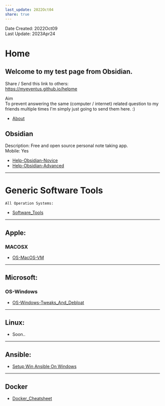 ```yaml
---  
last_update: 2022Oct04  
share: true    
---  
```

  
Date Created: 2022Oct09  
Last Update: 2023Apr24  
  
  
# Home 
  
## Welcome to my test page from Obsidian.   
  
Share / Send this link to others:  
<a href="https://myeventus.github.io/helpme">https://myeventus.github.io/helpme</a>  
  
Aim  
To prevent answering the same (computer / internet) related question to my friends multiple times I'm simply just going to send them here. :)  
  
  
- [About](./About.md)  

 
## Obsidian  
Description: Free and open source personal note taking app.  
Mobile: Yes  
	
- [Help-Obsidian-Novice](Technical/Obsidian/Help-Obsidian-Novice.md)  
- [Help-Obsidian-Advanced](Technical/Obsidian/Help-Obsidian-Advanced.md)  
  
---  
  
# Generic Software Tools  
	All Operation Systems:
- [Software_Tools](Technical/Software_Tools.md)  
  
---  
## Apple:  
  
### MACOSX  
- [OS-MacOS-VM](Technical/Apple/OS-MacOS-VM.md)  
  
---

## Microsoft:  
### OS-Windows  
- [OS-Windows-Tweaks_And_Debloat](Technical/OS/Windows/OS-Windows-Tweaks_And_Debloat.md)  
  
---  
  
## Linux:  
- Soon..  

---
## Ansible:

- [Setup Win Ansible On Windows](Technical/Ansible/Setup%20Win%20Ansible%20On%20Windows.md)
	
---

## Docker  
- [Docker_Cheatsheet](Technical/Docker/Docker_Cheatsheet.md)  
